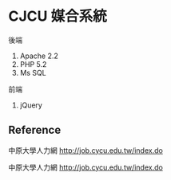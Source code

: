 # CJCU 媒合系統 

 後端
 1. Apache 2.2
 2. PHP 5.2
 3. Ms SQL
 
 前端
 1. jQuery
 
## Reference

 中原大學人力網
 http://job.cycu.edu.tw/index.do
 
 中原大學人力網
 http://job.cycu.edu.tw/index.do
